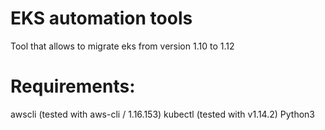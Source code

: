 # EKS automation tools

Tool that allows to migrate eks from version 1.10 to 1.12

# Requirements:
awscli (tested with aws-cli / 1.16.153)
kubectl (tested with v1.14.2)
Python3
